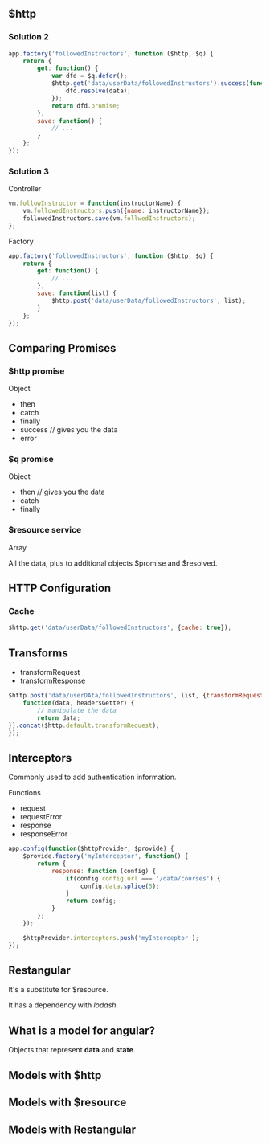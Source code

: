 ## $http


### Solution 2

```javascript
app.factory('followedInstructors', function ($http, $q) {
	return {
		get: function() {
			var dfd = $q.defer();
			$http.get('data/userData/followedInstructors').success(function(data) {
				dfd.resolve(data);
			});
			return dfd.promise;
		},
		save: function() {
			// ...
		}
	};
});
```

### Solution 3

Controller

```javascript
vm.followInstructor = function(instructorName) {
	vm.followedInstructors.push({name: instructorName});
	followedInstructors.save(vm.follwedInstructors);
};
```

Factory

```javascript
app.factory('followedInstructors', function ($http, $q) {
	return {
		get: function() {
			// ...
		},
		save: function(list) {
			$http.post('data/userData/followedInstructors', list);
		}
	};
});
```

## Comparing Promises

### $http promise

Object

- then
- catch
- finally
- success // gives you the data
- error

### $q promise

Object

- then // gives you the data
- catch
- finally

### $resource service

Array

All the data, plus to additional objects $promise and $resolved.

## HTTP Configuration

### Cache

```javascript
$http.get('data/userData/followedInstructors', {cache: true});
```

## Transforms

- transformRequest
- transformResponse

```javascript
$http.post('data/userDAta/followedInstructors', list, {transformRequest: [
	function(data, headersGetter) {
		// manipulate the data
		return data;
}].concat($http.default.transformRequest);
});
```

## Interceptors

Commonly used to add authentication information.

Functions

- request
- requestError
- response
- responseError

```javascript
app.config(function($httpProvider, $provide) {
	$provide.factory('myInterceptor', function() {
		return {
			response: function (config) {
				if(config.config.url === '/data/courses') {
					config.data.splice(5);
				}
				return config;
			}
		};
	});

	$httpProvider.interceptors.push('myInterceptor');
});
```

## Restangular

It's a substitute for $resource.

It has a dependency with *lodash*.


## What is a model for angular?

Objects that represent **data** and **state**.

## Models with $http

## Models with $resource

## Models with Restangular
